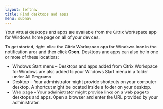 ```yaml
---
layout: leftnav
title: Find desktops and apps
menu: subnav
---
```


Your virtual desktops and apps are available from the Citrix Workspace app for Windows home page on all of your devices.

To get started, right-click the Citrix Workspace app for Windows icon in the notification area and then click **Open**. Desktops and apps can also be in one or more of these locations:

*  Windows Start menu – Desktops and apps added from Citrix Workspace for Windows are also added to your Windows Start menu in a folder under All Programs.
*  Desktop – Your administrator might provide shortcuts on your computer desktop. A shortcut might be located inside a folder on your desktop.
*  Web page – Your administrator might provide links on a web page to desktops and apps. Open a browser and enter the URL provided by your administrator.
